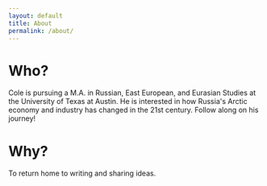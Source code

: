 ```yaml
---
layout: default
title: About
permalink: /about/
---
```

# Who?
Cole is pursuing a M.A. in Russian, East European, and Eurasian Studies at the University of Texas at Austin.  He is interested in how Russia's Arctic economy and industry has changed in the 21st century.  Follow along on his journey!

# Why?
To return home to writing and sharing ideas.
